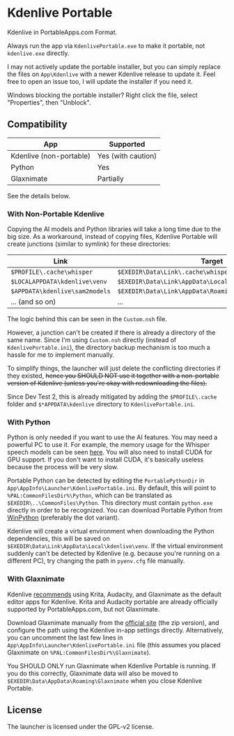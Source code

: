 # Kdenlive Portable

Kdenlive in PortableApps.com Format.

Always run the app via `KdenlivePortable.exe` to make it portable, not `kdenlive.exe` directly.

I may not actively update the portable installer, but you can simply replace the files on `App\Kdenlive` with a newer Kdenlive release to update it. Feel free to open an issue too, I will update the installer if you need it.

Windows blocking the portable installer? Right click the file, select "Properties", then "Unblock".

## Compatibility

|App|Supported|
|-|-|
|Kdenlive (non-portable)|Yes (with caution)|
|Python|Yes|
|Glaxnimate|Partially|

See the details below.

### With Non-Portable Kdenlive

Copying the AI models and Python libraries will take a long time due to the big size. As a workaround, instead of copying files, Kdenlive Portable will create junctions (similar to symlink) for these directories:

|Link|Target|
|-|-|
|`$PROFILE\.cache\whisper`|`$EXEDIR\Data\Link\.cache\whisper`|
|`$LOCALAPPDATA\kdenlive\venv`|`$EXEDIR\Data\Link\AppData\Local\kdenlive\venv`|
|`$APPDATA\kdenlive\sam2models`|`$EXEDIR\Data\Link\AppData\Roaming\kdenlive\sam2models`|
|... (and so on)|...|

The logic behind this can be seen in the `Custom.nsh` file.

However, a junction can't be created if there is already a directory of the same name. Since I'm using `Custom.nsh` directly (instead of `KdenlivePortable.ini`), the directory backup mechanism is too much a hassle for me to implement manually.

To simplify things, the launcher will just delete the conflicting directories if they existed, ~~hence you SHOULD NOT use it together with a non-portable version of Kdenlive (unless you're okay with redownloading the files).~~

Since Dev Test 2, this is already mitigated by adding the `$PROFILE\.cache` folder and `$*APPDATA\kdenlive` directory to `KdenlivePortable.ini`.

### With Python

Python is only needed if you want to use the AI features. You may need a powerful PC to use it. For example, the memory usage for the Whisper speech models can be seen [here](https://github.com/openai/whisper#available-models-and-languages). You will also need to install CUDA for GPU support. If you don't want to install CUDA, it's basically useless because the process will be very slow.

Portable Python can be detected by editing the `PortablePythonDir` in `App\AppInfo\Launcher\KdenlivePortable.ini`. By default, this will point to `%PAL:CommonFilesDir%\Python`, which can be translated as `$EXEDIR\..\CommonFiles\Python`. This directory must contain `python.exe` directly in order to be recognized. You can download Portable Python from [WinPython](https://winpython.github.io/) (preferably the dot variant).

Kdenlive will create a virtual environment when downloading the Python dependencies, this will be saved on `$EXEDIR\Data\Link\AppData\Local\kdenlive\venv`. If the virtual environment suddenly can't be detected by Kdenlive (e.g. because you're running on a different PC), try changing the path in `pyenv.cfg` file manually.

### With Glaxnimate

Kdenlive [recommends](https://docs.kdenlive.org/en/getting_started/configure_kdenlive/configuration_environment.html#default-apps) using Krita, Audacity, and Glaxnimate as the default editor apps for Kdenlive. Krita and Audacity portable are already officially supported by PortableApps.com, but not Glaxnimate.

Download Glaxnimate manually from the [official site](https://glaxnimate.mattbas.org/download/) (the zip version), and configure the path using the Kdenlive in-app settings directly. Alternatively, you can uncomment the last few lines in `App\AppInfo\Launcher\KdenlivePortable.ini` file (this assumes you placed Glaxnimate on `%PAL:CommonFilesDir%\Glaxnimate`).

You SHOULD ONLY run Glaxnimate when Kdenlive Portable is running. If you do this correctly, Glaxnimate data will also be moved to `$EXEDIR\Data\AppData\Roaming\Glaxnimate` when you close Kdenlive Portable.

## License

The launcher is licensed under the GPL-v2 license.
